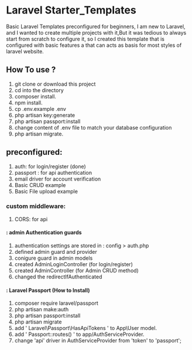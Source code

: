 # Laravel Starter_Templates
Basic Laravel Templates preconfigured for beginners,
I am new to Laravel, and I wanted to create multiple projects with it,But it was tedious to always start from scratch to configure it,
so I created this template that is configured with basic features a that can acts as basis for most styles of laravel website. 

## How To use ?
1. git clone or download this project
2. cd into the directory
3. composer install.
4. npm install.
5. cp .env.example .env
6. php artisan key:generate
7. php artisan passport:install
8. change content of .env file to match your database configuration
9. php artisan migrate.

## preconfigured:
1. auth: for login/register (done)
2. passport : for api authentication
3. email driver for account verification
4. Basic CRUD example
5. Basic File upload example

### custom middleware:
1. CORS: for api
  

#### : admin Authentication guards
1. authentication settings are stored in : config > auth.php
2. defined admin guard and provider
3. conigure guard in admin models
4. created AdminLoginController (for login/register)
5. created AdminController (for Admin CRUD method)
6. changed the redirectIfAuthenticated


#### : Laravel Passport (How to Install)
1. composer require laravel/passport
2. php artisan make:auth
3. php artisan passport:install
4. php artisan migrate
5. add ' Laravel\Passport\HasApiTokens ' to App\User model.
6. add ' Passport::routes() ' to app/AuthServiceProvider.
7. change 'api' driver in AuthServiceProvider from 'token' to 'passport';
